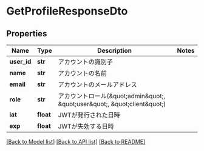 # GetProfileResponseDto

## Properties
Name | Type | Description | Notes
------------ | ------------- | ------------- | -------------
**user_id** | **str** | アカウントの識別子 | 
**name** | **str** | アカウントの名前 | 
**email** | **str** | アカウントのメールアドレス | 
**role** | **str** | アカウントロール(\&quot;admin\&quot;, \&quot;user\&quot;, \&quot;client\&quot;) | 
**iat** | **float** | JWTが発行された日時 | 
**exp** | **float** | JWTが失効する日時 | 

[[Back to Model list]](../README.md#documentation-for-models) [[Back to API list]](../README.md#documentation-for-api-endpoints) [[Back to README]](../README.md)

